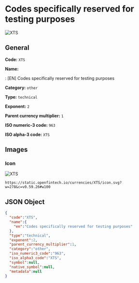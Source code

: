 
# Codes specifically reserved for testing purposes 
![XTS](https://static.openfintech.io/currencies/XTS/icon.svg?w=278&c=v0.59.26#w100)  

## General 
 
**Code:** `XTS` 
 
**Name:** 
 
:	[EN] Codes specifically reserved for testing purposes 
 
**Category:** `other` 
 
**Type:** `technical` 
 
**Exponent:** `2` 
 
**Parent currency multiplier:** `1` 
 
**ISO numeric-3 code:** `963` 
 
**ISO alpha-3 code:** `XTS` 
 

## Images 

### Icon 
 
![XTS](https://static.openfintech.io/currencies/XTS/icon.svg?w=278&c=v0.59.26#w100)  

```
https://static.openfintech.io/currencies/XTS/icon.svg?w=278&c=v0.59.26#w100
```  

## JSON Object 

```json
{
  "code":"XTS",
  "name":{
    "en":"Codes specifically reserved for testing purposes"
  },
  "type":"technical",
  "exponent":2,
  "parent_currency_multiplier":1,
  "category":"other",
  "iso_numeric3_code":"963",
  "iso_alpha3_code":"XTS",
  "symbol":null,
  "native_symbol":null,
  "metadata":null
}
```  
